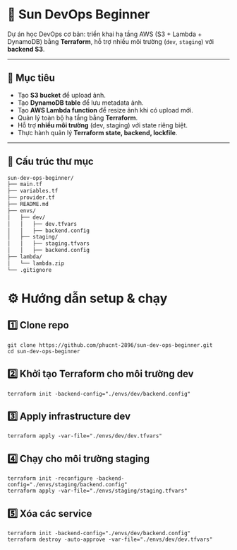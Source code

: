# 🌙 Sun DevOps Beginner

Dự án học DevOps cơ bản: triển khai hạ tầng AWS (S3 + Lambda + DynamoDB) bằng **Terraform**, hỗ trợ nhiều môi trường (`dev`, `staging`) với **backend S3**.

---

## 🎯 Mục tiêu
- Tạo **S3 bucket** để upload ảnh.
- Tạo **DynamoDB table** để lưu metadata ảnh.
- Tạo **AWS Lambda function** để resize ảnh khi có upload mới.
- Quản lý toàn bộ hạ tầng bằng **Terraform**.
- Hỗ trợ **nhiều môi trường** (dev, staging) với state riêng biệt.
- Thực hành quản lý **Terraform state, backend, lockfile**.

---

## 📂 Cấu trúc thư mục

```bash
sun-dev-ops-beginner/
├── main.tf
├── variables.tf
├── provider.tf
├── README.md
├── envs/
│   ├── dev/
│   │   ├── dev.tfvars
│   │   ├── backend.config
│   ├── staging/
│   │   ├── staging.tfvars
│   │   ├── backend.config
├── lambda/
│   └── lambda.zip
└── .gitignore
```

# ⚙️ Hướng dẫn setup & chạy
## 1️⃣ Clone repo
```
git clone https://github.com/phucnt-2896/sun-dev-ops-beginner.git
cd sun-dev-ops-beginner
```

## 2️⃣ Khởi tạo Terraform cho môi trường dev
 ```
terraform init -backend-config="./envs/dev/backend.config"
```

## 3️⃣ Apply infrastructure dev
```
terraform apply -var-file="./envs/dev/dev.tfvars"
```

## 4️⃣ Chạy cho môi trường staging
```
terraform init -reconfigure -backend-config="./envs/staging/backend.config"
terraform apply -var-file="./envs/staging/staging.tfvars"
```

## 5️⃣ Xóa các service
```
terraform init -backend-config="./envs/dev/backend.config"
terraform destroy -auto-approve -var-file="./envs/dev/dev.tfvars"
```